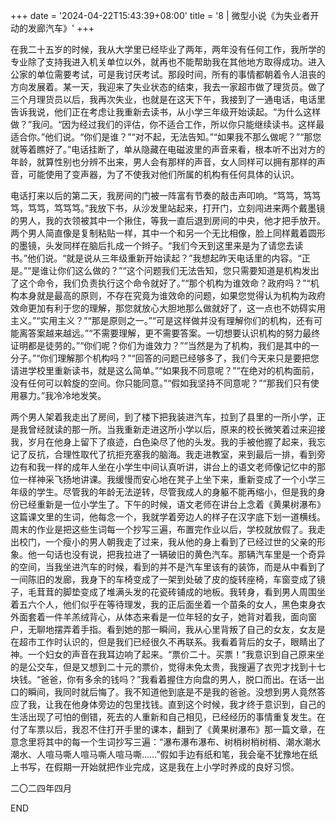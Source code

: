 +++
date = '2024-04-22T15:43:39+08:00'
title = '8 | 微型小说《为失业者开动的发廊汽车》'
+++

在我二十五岁的时候，我从大学里已经毕业了两年，两年没有任何工作，我所学的专业除了支持我进入机关单位以外，就再也不能帮助我在其他地方取得成功。进入公家的单位需要考试，可是我讨厌考试。那段时间，所有的事情都朝着令人沮丧的方向发展着。某一天，我迎来了失业状态的结束，我去一家超市做了理货员。做了三个月理货员以后，我再次失业，也就是在这天下午，我接到了一通电话，电话里告诉我说，他们正在考虑让我重新去读书，从小学三年级开始读起。“为什么这样做？”我问。“因为经过我们的评估，你不适合工作，所以你只能继续读书。这样最适合你。”他们说。“你们是谁？”“对不起，无法告知。”“如果我不那么做呢？”“那您就等着瞧好了。”电话挂断了，单从隐藏在电磁波里的声音来看，根本听不出对方的年龄，就算性别也分辨不出来，男人会有那样的声音，女人同样可以拥有那样的声音，可能使用了变声器，为了不使我对他们所属的机构有任何具体的认识。

电话打来以后的第二天，我房间的门被一阵富有节奏的敲击声叩响。“笃笃，笃笃笃，笃笃，笃笃笃。”我放下书，从沙发里站起来，打开门，立刻闯进来两个戴墨镜的男人，我的衣领被其中一个揪住，等我一直后退到房间的中央，他才把手放开。两个男人简直像是复制粘贴一样，其中一个和另一个无比相像，脸上同样戴着圆形的墨镜，头发同样在脑后扎成一个辫子。“我们今天到这里来是为了请您去读书。”他们说。“就是说从三年级重新开始读起？”我想起昨天电话里的内容。“正是。”“是谁让你们这么做的？”“这个问题我们无法告知，您只需要知道是机构发出了这个命令，我们负责执行这个命令就好了。”“那个机构为谁效命？政府吗？”“机构本身就是最高的原则，不存在究竟为谁效命的问题，如果您觉得认为机构为政府效命更加有利于您的理解，那您就放心大胆地那么做就好了，这一点也不妨碍实用主义。”“实用主义？”“那是原则之一。”“可是这样做并没有理解你们的机构，还有可能离答案越来越远。”“不需要理解，更不需要答案。一切想要认识机构的努力最终证明都是徒劳的。”“你们呢？你们为谁效力？”“当然是为了机构，我们是其中的一分子。”“你们理解那个机构吗？”“回答的问题已经够多了，我们今天来只是要把您请进学校里重新读书，就是这么简单。”“如果我不同意呢？”“在绝对的机构面前，没有任何可以斡旋的空间。你只能同意。”“假如我坚持不同意呢？”“那我们只有使用暴力。”我冷冷地发笑。

两个男人架着我走出了房间，到了楼下把我装进汽车，拉到了县里的一所小学，正是我曾经就读的那一所。当我重新走进这所小学以后，原来的校长微笑着过来迎接我，岁月在他身上留下了痕迹，白色染尽了他的头发。我的手被他握了起来，我忘记了反抗，合理性取代了抗拒充塞我的脑海。我走进教室，来到最后一排，看到旁边有和我一样的成年人坐在小学生中间认真听讲，讲台上的语文老师像记忆中的那位一样神采飞扬地讲课。我缓慢而安心地在凳子上坐下来，重新变成了一个小学三年级的学生。尽管我的年龄无法逆转，尽管我成人的身躯不能再缩小，但是我的身份已经重新是一位小学生了。下午的时候，语文老师在讲台上念着《黄果树瀑布》这篇课文里的生词，他每念一个，我就学着旁边人的样子在汉字底下划一道横线。周末的作业是把这些生词每一个抄写三遍，布置完作业以后，学校就放假了。我走出校门，一个瘦小的男人朝我走了过来，我从他的身上看到了已经过世的父亲的形象。他一句话也没有说，把我拉进了一辆破旧的黄色汽车。那辆汽车里是一个奇异的空间，当我坐进汽车的时候，看到的并不是汽车里该有的装饰，而是从中看到了一间陈旧的发廊，我身下的车椅变成了一架到处破了皮的旋转座椅，车窗变成了镜子，毛茸茸的脚垫变成了堆满头发的花瓷砖铺成的地板。我转身，看到男人周围坐着五六个人，他们似乎在等待理发，我的正后面坐着一个苗条的女人，黑色束身衣外面套着一件羊羔绒背心，从体态来看是一位年轻的女子，她背对着我，面向窗户，无聊地摆弄着手指。看到她的那一瞬间，我从心里背叛了自己的女友，女友是在超市工作时认识的，但是我们已经很久不再联系。我看着背后的女子，眼睛出了神。一个妇女的声音在我耳边响了起来。“票价二十。买票！”我意识到自己原来坐的是公交车，但是又想到二十元的票价，觉得未免太贵，我搜遍了衣兜才找到十七块钱。“爸爸，你有多余的钱吗？”我看着握住方向盘的男人，脱口而出。在话一出口的瞬间，我同时就后悔了。我不知道他到底是不是我的爸爸。没想到男人竟然答应了我，让我在他身体旁边的包里找钱。直到这个时候，我才终于意识到，自己的生活出现了可怕的倒错，死去的人重新和自己相见，已经经历的事情重复发生。在付了车票以后，我忍不住打开手里的课本，翻到了《黄果树瀑布》那一篇文章，在意念里将其中的每一个生词抄写三遍：“瀑布瀑布瀑布、树梢树梢树梢、潮水潮水潮水、人喧马嘶人喧马嘶人喧马嘶……”假如手边有纸和笔，我会毫不犹豫地在纸上书写，在假期一开始就把作业完成，这是我在上小学时养成的良好习惯。

二〇二四年四月

END




